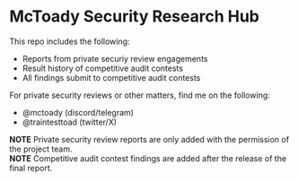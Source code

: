 # McToady Security Research Hub

This repo includes the following:
- Reports from private securiy review engagements
- Result history of competitive audit contests
- All findings submit to competitive audit contests

For private security reviews or other matters, find me on the following:
- @mctoady (discord/telegram)
- @traintesttoad (twitter/X)


**NOTE** Private security review reports are only added with the permission of the project team.\
**NOTE** Competitive audit contest findings are added after the release of the final report.